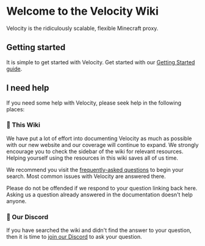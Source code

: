# Welcome to the Velocity Wiki

Velocity is the ridiculously scalable, flexible Minecraft proxy.

## Getting started

It is simple to get started with Velocity. Get started with our
[Getting Started guide](admin/getting-started/README.md).

## I need help

If you need some help with Velocity, please seek help in the following places:

### 📖 This Wiki

We have put a lot of effort into documenting Velocity as much as possible with our new website and
our coverage will continue to expand. We strongly encourage you to check the sidebar of the wiki for
relevant resources. Helping yourself using the resources in this wiki saves all of us time.

We recommend you visit the [frequently-asked questions](admin/getting-started/faq.md) to begin your
search. Most common issues with Velocity are answered there.

Please do not be offended if we respond to your question linking back here. Asking us a question
already answered in the documentation doesn't help anyone.

### 💬 Our Discord

If you have searched the wiki and didn't find the answer to your question, then it is time to
[join our Discord](https://discord.gg/papermc) to ask your question.
